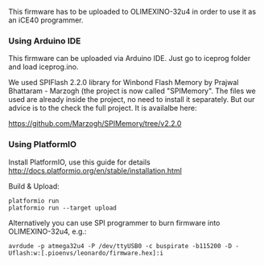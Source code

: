This firmware has to be uploaded to OLIMEXINO-32u4 in order to use it as an iCE40 programmer.


### Using Arduino IDE ###

This firmware can be uploaded via Arduino IDE. Just go to iceprog folder and load iceprog.ino.

We used SPIFlash 2.2.0 library for Winbond Flash Memory by Prajwal Bhattaram - Marzogh (the 
project is now called "SPIMemory". The files we used are already inside the project, no need to
install it separately. But our advice is to the check the full project. It is availalbe here:

https://github.com/Marzogh/SPIMemory/tree/v2.2.0


### Using PlatformIO ###

Install PlatformIO, use this guide for details http://docs.platformio.org/en/stable/installation.html

Build & Upload:

    platformio run
    platformio run --target upload

Alternatively you can use SPI programmer to burn firmware into OLIMEXINO-32u4, e.g.:

    avrdude -p atmega32u4 -P /dev/ttyUSB0 -c buspirate -b115200 -D -Uflash:w:[.pioenvs/leonardo/firmware.hex]:i
